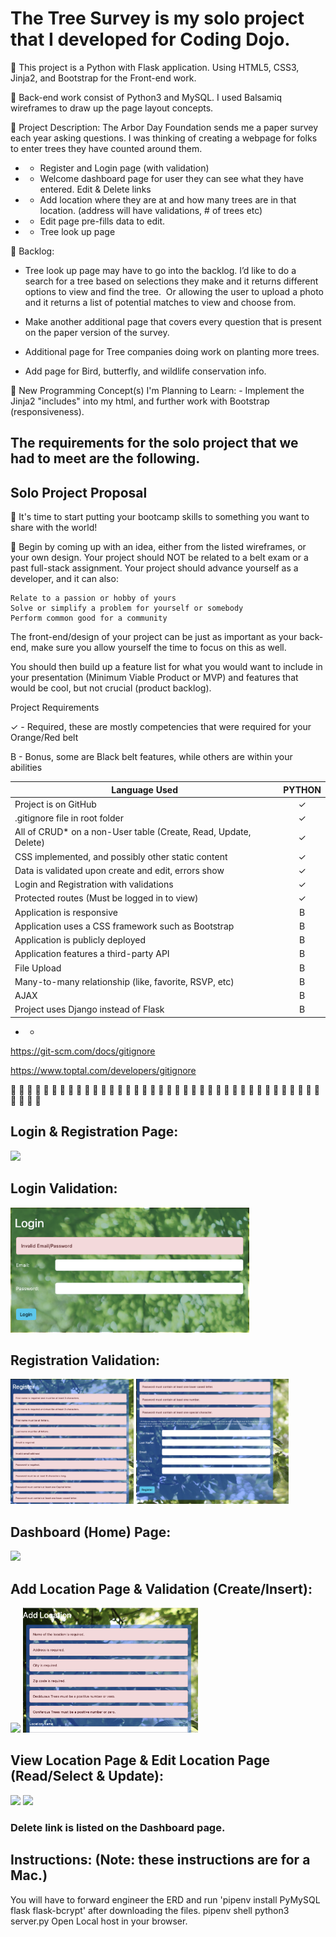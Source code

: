 # The Tree Survey is my solo project that I developed for Coding Dojo.

🌲 This project is a Python with Flask application. Using HTML5, CSS3, Jinja2, and Bootstrap for the Front-end work.

🌲 Back-end work consist of Python3 and MySQL. I used Balsamiq wireframes to draw up the page layout concepts.

🌲 Project Description: The Arbor Day Foundation sends me a paper survey each year asking questions. I was thinking of creating a webpage for folks to enter trees they have counted around them.

* - Register and Login page (with validation)<br>
* - Welcome dashboard page for user they can see what they have entered. Edit & Delete links<br>
* - Add location where they are at and how many trees are in that location. (address will have validations, # of trees etc)<br>
* - Edit page pre-fills data to edit.<br>
* - Tree look up page<br>


🌲 Backlog:

- Tree look up page may have to go into the backlog. I’d like to do a search for a tree based on selections they make and it returns different options to view and find the tree.  Or allowing the user to upload a photo and it returns a list of potential matches to view and choose from.

- Make another additional page that covers every question that is present on the paper version of the survey.

- Additional page for Tree companies doing work on planting more trees.

- Add page for Bird, butterfly, and wildlife conservation info.


🌲 New Programming Concept(s) I'm Planning to Learn: - Implement the Jinja2 "includes" into my html, and further work with Bootstrap (responsiveness).

## The requirements for the solo project that we had to meet are the following.
## Solo Project Proposal

🥷 It's time to start putting your bootcamp skills to something you want to share with the world!

🥷 Begin by coming up with an idea, either from the listed wireframes, or your own design.  Your project should NOT be related to a belt exam or a past full-stack assignment. Your project should advance yourself as a developer, and it can also:

    Relate to a passion or hobby of yours
    Solve or simplify a problem for yourself or somebody
    Perform common good for a community

The front-end/design of your project can be just as important as your back-end, make sure you allow yourself the time to focus on this as well.

You should then build up a feature list for what you would want to include in your presentation (Minimum Viable Product or MVP) and features that would be cool, but not crucial (product backlog).

Project Requirements

✓ - Required, these are mostly competencies that were required for your Orange/Red belt

B - Bonus, some are Black belt features, while others are within your abilities

| Language Used | PYTHON |
| ------------- |:-------------:|
| Project is on GitHub | ✓ |
| .gitignore file in root folder | ✓ |
| All of CRUD* on a non-User table (Create, Read, Update, Delete) | ✓ |
| CSS implemented, and possibly other static content | ✓ |
| Data is validated upon create and edit, errors show | ✓ |
| Login and Registration with validations | ✓ |
| Protected routes (Must be logged in to view) | ✓ |
| Application is responsive | B |
| Application uses a CSS framework such as Bootstrap | B |
| Application is publicly deployed | B |
| Application features a third-party API | B |
| File Upload | B |
| Many-to-many relationship (like, favorite, RSVP, etc) | B |
| AJAX | B |
| Project uses Django instead of Flask | B |

* - 

https://git-scm.com/docs/gitignore

https://www.toptal.com/developers/gitignore

🥷  🥷  🥷  🥷  🥷  🥷  🥷  🥷  🥷  🥷  🥷  🥷  🥷  🥷  🥷  🥷  🥷  🥷  🥷  🥷  🥷  🥷  🥷  🥷  🥷  🥷  🥷  🥷  🥷  🥷  🥷  🥷  🥷  🥷  🥷  🥷  🥷  🥷  🥷  🥷  🥷  🥷

## Login & Registration Page:

<a href="#"><img src="img/Login-Registration-Page.png" height="200" /></a>

## Login Validation:

<a href="#"><img src="img/Login-Validation.png" height="200" /></a>

## Registration Validation:

<a href="#"><img src="img/Registration-Validation.png" height="200" /></a>
<a href="#"><img src="img/Registration-Validation2.png" height="200" /></a>

## Dashboard (Home) Page:

<a href="#"><img src="img/Dashboard-Page.png" height="200" /></a>

## Add Location Page & Validation (Create/Insert):

<a href="#"><img src="img/Add-Location-Page.png" height="200" /></a>
<a href="#"><img src="img/Add-Location-Validation.png" height="200" /></a>

## View Location Page & Edit Location Page (Read/Select & Update):

<a href="#"><img src="img/View-Location-Page.png" height="200" /></a>
<a href="#"><img src="img/Edit-Location-Page.png" height="200" /></a>

### Delete link is listed on the Dashboard page.

## Instructions: (Note: these instructions are for a Mac.)
You will have to forward engineer the ERD and run 'pipenv install PyMySQL flask flask-bcrypt' after downloading the files.
pipenv shell
python3 server.py
Open Local host in your browser.
